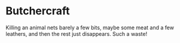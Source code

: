 # Butchercraft

Killing an animal nets barely a few bits, maybe some meat and a few leathers, and then the rest just disappears. Such a waste!
